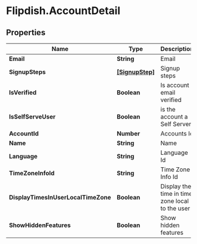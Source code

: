 # Flipdish.AccountDetail

## Properties

Name | Type | Description | Notes
------------ | ------------- | ------------- | -------------
**Email** | **String** | Email | [optional] 
**SignupSteps** | [**[SignupStep]**](SignupStep.md) | Signup steps | [optional] 
**IsVerified** | **Boolean** | Is account email verified | [optional] 
**IsSelfServeUser** | **Boolean** | is the account a Self Server | [optional] 
**AccountId** | **Number** | Accounts Id | [optional] 
**Name** | **String** | Name | [optional] 
**Language** | **String** | Language Id | [optional] 
**TimeZoneInfoId** | **String** | Time Zone Info Id | [optional] 
**DisplayTimesInUserLocalTimeZone** | **Boolean** | Display the time in time zone local to the user | [optional] 
**ShowHiddenFeatures** | **Boolean** | Show hidden features | [optional] 


